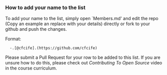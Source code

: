 ### How to add your name to the list
To add your name to the list, simply open `Members.md' and edit the repo (Copy an example an replace with your details) directly or fork to your github and push the changes.

Format:

```moonscript
  -.[@cfcife].(https://github.com/cfcife)
```

Please submit a Pull Request for your row to be added to this list. If you are unsure how to do this, please check out *Contributing To Open Source* video in the course curriculum.